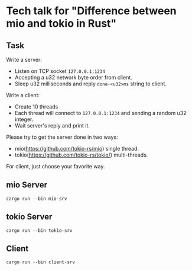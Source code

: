 # Tech talk for "Difference between mio and tokio in Rust"

## Task

Write a server:

 * Listen on TCP socket `127.0.0.1:1234`
 * Accepting a u32 network byte order from client.
 * Sleep u32 milliseconds and reply `done-<u32>ms` string to client.

Write a client:
 * Create 10 threads
 * Each thread will connect to `127.0.0.1:1234` and sending a random u32
   integer.
 * Wait server's reply and print it.

Please try to get the server done in two ways:
 * mio(https://github.com/tokio-rs/mio) single thread.
 * tokio(https://github.com/tokio-rs/tokio/) multi-threads.

For client, just choose your favorite way.

## mio Server

```
cargo run --bin mio-srv
```

## tokio Server

```
cargo run --bin tokio-srv
```

## Client

```
cargo run --bin client-srv
```
